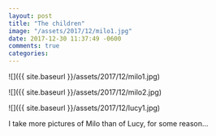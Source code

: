 ```yaml
---
layout: post
title: "The children"
image: "/assets/2017/12/milo1.jpg"
date: 2017-12-30 11:37:49 -0600
comments: true
categories: 
---
```


![]({{ site.baseurl }}/assets/2017/12/milo1.jpg)

![]({{ site.baseurl }}/assets/2017/12/milo2.jpg)

![]({{ site.baseurl }}/assets/2017/12/lucy1.jpg)

I take more pictures of Milo than of Lucy, for some reason...
